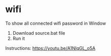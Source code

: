 # wifi
To show all connected wifi password in Window

1. Download source.bat file
2. Run it

Instructions: https://youtu.be/A1NlqGL_o5A
